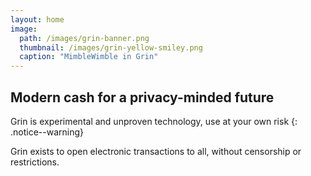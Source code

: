```yaml
---
layout: home
image:
  path: /images/grin-banner.png
  thumbnail: /images/grin-yellow-smiley.png
  caption: "MimbleWimble in Grin"
---
```


## Modern cash for a privacy-minded future

Grin is experimental and unproven technology, use at your own risk
{: .notice--warning}

Grin exists to open electronic transactions to all, without censorship or restrictions.
